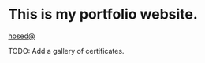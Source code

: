 # This is my portfolio website.
[hosed@](https://thenaivekid.github.io/portfolio/)

TODO: Add a gallery of certificates.
